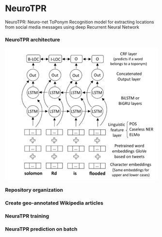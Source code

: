 # NeuroTPR
NeuroTPR: Neuro-net ToPonym Recognition model for extracting locations from social media messages using deep Recurrent Neural Network

### NeuroTPR architecture

<p align="center">
<img align="center" src="Model_on_paper.png" width="600" />
</p>


### Repository organization





### Create geo-annotated Wikipedia articles






### NeuraTPR training







### NeuraTPR prediction on batch

